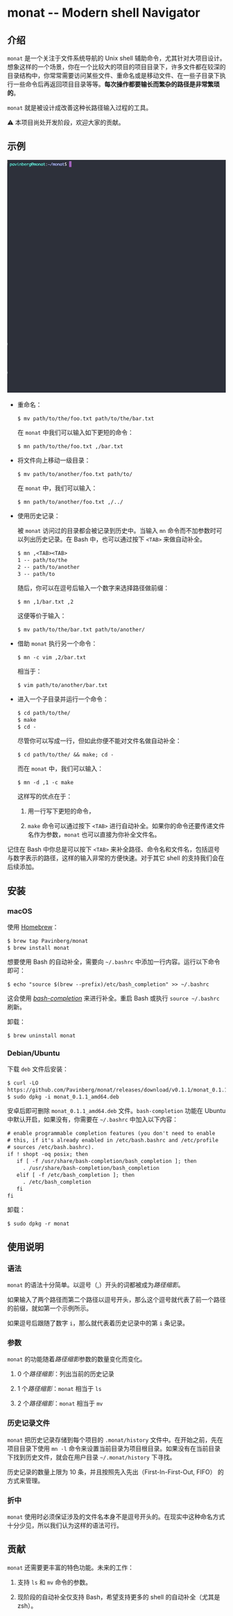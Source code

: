 # monat -- Modern shell Navigator

## 介绍

`monat` 是一个关注于文件系统导航的 Unix shell 辅助命令，尤其针对大项目设计。想象这样的一个场景，你在一个比较大的项目的项目目录下，许多文件都在较深的目录结构中，你常常需要访问某些文件、重命名或是移动文件、在一些子目录下执行一些命令后再返回项目目录等等。**每次操作都要输长而繁杂的路径是非常繁琐的**。

`monat` 就是被设计成改善这种长路径输入过程的工具。

:warning: 本项目尚处开发阶段，欢迎大家的贡献。

## 示例

![monat-demo](../images/monat-demo.gif)

- 重命名：

	```shell
	$ mv path/to/the/foo.txt path/to/the/bar.txt
	```
	
	在 `monat` 中我们可以输入如下更短的命令：
	
	```shell
	$ mn path/to/the/foo.txt ,/bar.txt
	```
	
- 将文件向上移动一级目录：

	```shell
	$ mv path/to/another/foo.txt path/to/
	```
	
	在 `monat` 中，我们可以输入：
	
	```shell
	$ mn path/to/another/foo.txt ,/../
	```

- 使用历史记录：

	被 `monat` 访问过的目录都会被记录到历史中。当输入 `mn` 命令而不加参数时可以列出历史记录。在 Bash 中，也可以通过按下 `<TAB>` 来做自动补全。

	```shell
	$ mn ,<TAB><TAB>
	1 -- path/to/the
	2 -- path/to/another
	3 -- path/to
	```
	
	随后，你可以在逗号后输入一个数字来选择路径做前缀：
	
	```shell
	$ mn ,1/bar.txt ,2
	```

	这便等价于输入：
	
	```shell
	$ mv path/to/the/bar.txt path/to/another/
	```
	
- 借助 `monat` 执行另一个命令：

	```shell
	$ mn -c vim ,2/bar.txt
	```
	
	相当于：
	
	```shell
	$ vim path/to/another/bar.txt
	```
	
- 进入一个子目录并运行一个命令：

	```shell
	$ cd path/to/the/
	$ make
	$ cd -
	```
	
	尽管你可以写成一行，但如此你便不能对文件名做自动补全：
	
	```shell
	$ cd path/to/the/ && make; cd -
	```
	
	而在 `monat` 中，我们可以输入：
	
	```shell
	$ mn -d ,1 -c make
	```
	
	这样写的优点在于：
	
	1. 用一行写下更短的命令， 
	
	2. `make` 命令可以通过按下 `<TAB>` 进行自动补全。如果你的命令还要传递文件名作为参数，`monat` 也可以直接为你补全文件名。
	
记住在 Bash 中你总是可以按下 `<TAB>` 来补全路径、命令名和文件名，包括逗号与数字表示的路径，这样的输入非常的方便快速。对于其它 shell 的支持我们会在后续添加。

## 安装

### macOS

使用 [Homebrew](https://brew.sh)：

```shell
$ brew tap Pavinberg/monat
$ brew install monat
```

想要使用 Bash 的自动补全，需要向 `~/.bashrc` 中添加一行内容。运行以下命令即可：

```shell
$ echo "source $(brew --prefix)/etc/bash_completion" >> ~/.bashrc
```

这会使用 [*bash-completion*](https://formulae.brew.sh/formula/bash-completion) 来进行补全。重启 Bash 或执行 `source ~/.bashrc` 刷新。

卸载：

```shell
$ brew uninstall monat
```

### Debian/Ubuntu

下载 `deb` 文件后安装：

```shell
$ curl -LO https://github.com/Pavinberg/monat/releases/download/v0.1.1/monat_0.1.1_amd64.deb
$ sudo dpkg -i monat_0.1.1_amd64.deb
```

安卓后即可删除 `monat_0.1.1_amd64.deb` 文件。`bash-completion` 功能在 Ubuntu 中默认开启，如果没有，你需要在 `~/.bashrc` 中加入以下内容：

```shell
# enable programmable completion features (you don't need to enable
# this, if it's already enabled in /etc/bash.bashrc and /etc/profile
# sources /etc/bash.bashrc).
if ! shopt -oq posix; then
   if [ -f /usr/share/bash-completion/bash_completion ]; then
     . /usr/share/bash-completion/bash_completion
   elif [ -f /etc/bash_completion ]; then
     . /etc/bash_completion
   fi
fi
```

卸载：

```shell
$ sudo dpkg -r monat
```

## 使用说明

### 语法

`monat` 的语法十分简单。以逗号（,）开头的词都被成为*路径缩影*。

如果输入了两个路径而第二个路径以逗号开头，那么这个逗号就代表了前一个路径的前缀，就如第一个示例所示。

如果逗号后跟随了数字 `i`，那么就代表着历史记录中的第 `i` 条记录。

### 参数

`monat` 的功能随着*路径缩影*参数的数量变化而变化。

1. 0 个*路径缩影*：列出当前的历史记录

2. 1 个*路径缩影*：`monat` 相当于 `ls`

3. 2 个*路径缩影*：`monat` 相当于 `mv`

### 历史记录文件

`monat` 把历史记录存储到每个项目的 `.monat/history` 文件中。在开始之前，先在项目目录下使用 `mn -l` 命令来设置当前目录为项目根目录。如果没有在当前目录下找到历史文件，就会在用户目录 `~/.monat/history` 下寻找。

历史记录的数量上限为 10 条，并且按照先入先出（First-In-First-Out, FIFO） 的方式来管理。

### 折中

`monat` 使用时必须保证涉及的文件名本身不是逗号开头的。在现实中这种命名方式十分少见，所以我们认为这样的语法可行。

## 贡献

`monat` 还需要更丰富的特色功能。未来的工作：

1. 支持 `ls` 和 `mv` 命令的参数。

2. 现阶段的自动补全仅支持 Bash，希望支持更多的 shell 的自动补全（尤其是 zsh）。
